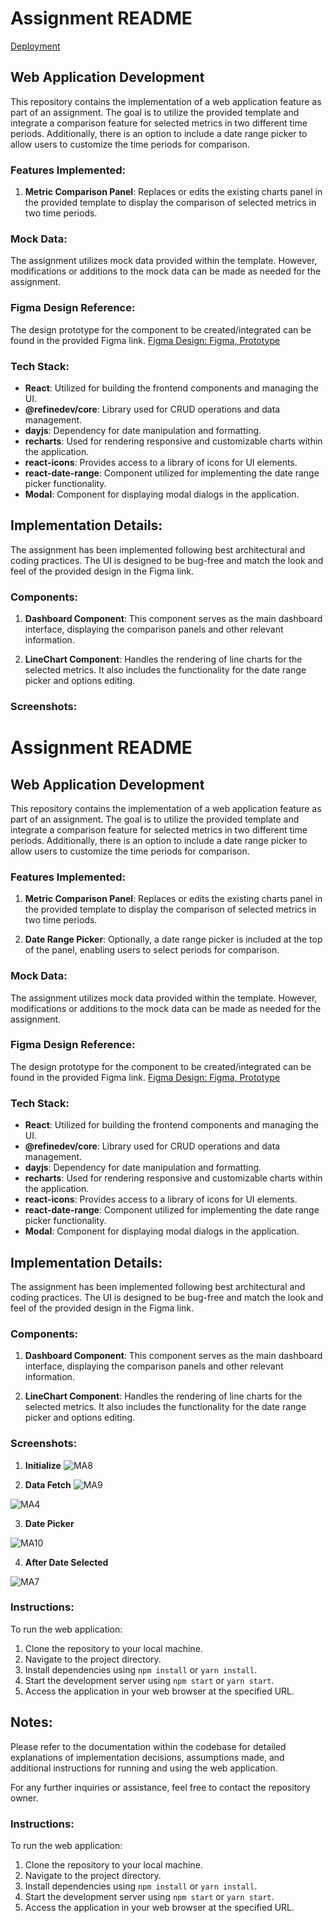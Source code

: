 # Assignment README
[Deployment](https://marble-ai-vaibhav.netlify.app/dashboard?pageSize=5&current=1)
## Web Application Development

This repository contains the implementation of a web application feature as part of an assignment. The goal is to utilize the provided template and integrate a comparison feature for selected metrics in two different time periods. Additionally, there is an option to include a date range picker to allow users to customize the time periods for comparison.

### Features Implemented:

1. **Metric Comparison Panel**: Replaces or edits the existing charts panel in the provided template to display the comparison of selected metrics in two time periods.


### Mock Data:

The assignment utilizes mock data provided within the template. However, modifications or additions to the mock data can be made as needed for the assignment.

### Figma Design Reference:

The design prototype for the component to be created/integrated can be found in the provided Figma link. [Figma Design: Figma, Prototype](https://www.figma.com/)

### Tech Stack:

- **React**: Utilized for building the frontend components and managing the UI.
- **@refinedev/core**: Library used for CRUD operations and data management.
- **dayjs**: Dependency for date manipulation and formatting.
- **recharts**: Used for rendering responsive and customizable charts within the application.
- **react-icons**: Provides access to a library of icons for UI elements.
- **react-date-range**: Component utilized for implementing the date range picker functionality.
- **Modal**: Component for displaying modal dialogs in the application.

## Implementation Details:

The assignment has been implemented following best architectural and coding practices. The UI is designed to be bug-free and match the look and feel of the provided design in the Figma link. 

### Components:

1. **Dashboard Component**: This component serves as the main dashboard interface, displaying the comparison panels and other relevant information.

2. **LineChart Component**: Handles the rendering of line charts for the selected metrics. It also includes the functionality for the date range picker and options editing.

### Screenshots:

# Assignment README

## Web Application Development

This repository contains the implementation of a web application feature as part of an assignment. The goal is to utilize the provided template and integrate a comparison feature for selected metrics in two different time periods. Additionally, there is an option to include a date range picker to allow users to customize the time periods for comparison.

### Features Implemented:

1. **Metric Comparison Panel**: Replaces or edits the existing charts panel in the provided template to display the comparison of selected metrics in two time periods.

2. **Date Range Picker**: Optionally, a date range picker is included at the top of the panel, enabling users to select periods for comparison.

### Mock Data:

The assignment utilizes mock data provided within the template. However, modifications or additions to the mock data can be made as needed for the assignment.

### Figma Design Reference:

The design prototype for the component to be created/integrated can be found in the provided Figma link. [Figma Design: Figma, Prototype](https://www.figma.com/)

### Tech Stack:

- **React**: Utilized for building the frontend components and managing the UI.
- **@refinedev/core**: Library used for CRUD operations and data management.
- **dayjs**: Dependency for date manipulation and formatting.
- **recharts**: Used for rendering responsive and customizable charts within the application.
- **react-icons**: Provides access to a library of icons for UI elements.
- **react-date-range**: Component utilized for implementing the date range picker functionality.
- **Modal**: Component for displaying modal dialogs in the application.

## Implementation Details:

The assignment has been implemented following best architectural and coding practices. The UI is designed to be bug-free and match the look and feel of the provided design in the Figma link. 

### Components:

1. **Dashboard Component**: This component serves as the main dashboard interface, displaying the comparison panels and other relevant information.

2. **LineChart Component**: Handles the rendering of line charts for the selected metrics. It also includes the functionality for the date range picker and options editing.

### Screenshots:

1. **Initialize**
![MA8](https://github.com/kiranwankhade/marbleAI/assets/49937312/9cfba400-5a63-4b15-91e6-470453122df1)

2. **Data Fetch**
![MA9](https://github.com/kiranwankhade/marbleAI/assets/49937312/1bcb9120-5196-4602-a497-78f98d99d19c)


![MA4](https://github.com/kiranwankhade/marbleAI/assets/49937312/5396ed19-144e-4c2f-a4a3-05086a0dc475)

3. **Date Picker**

![MA10](https://github.com/kiranwankhade/marbleAI/assets/49937312/7e3ca7ad-7646-40a8-a225-9194bf1cdd69)



4. **After Date Selected**


![MA7](https://github.com/kiranwankhade/marbleAI/assets/49937312/63746689-1739-4c5d-9829-cf6ba7b34e62)

### Instructions:

To run the web application:

1. Clone the repository to your local machine.
2. Navigate to the project directory.
3. Install dependencies using `npm install` or `yarn install`.
4. Start the development server using `npm start` or `yarn start`.
5. Access the application in your web browser at the specified URL.

## Notes:

Please refer to the documentation within the codebase for detailed explanations of implementation decisions, assumptions made, and additional instructions for running and using the web application.

For any further inquiries or assistance, feel free to contact the repository owner.



### Instructions:

To run the web application:

1. Clone the repository to your local machine.
2. Navigate to the project directory.
3. Install dependencies using `npm install` or `yarn install`.
4. Start the development server using `npm start` or `yarn start`.
5. Access the application in your web browser at the specified URL.

